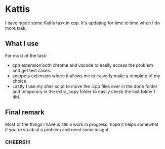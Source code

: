 # Kattis
I have made some Kattis task in cpp. It's updating for time to time when I do more task.

## What I use
For most of the task:
- cph extension both chrome and vscode to easily access the problem and get test cases.
- snippets extension where it allows me to easierly make a template of my choice. 
- Lastly I use my shell scipt to move the .cpp files over in the done folder and temporary in the extra_copy folder to easily check the last folder I did.

## Final remark
Most of the things I have is still a work in progress, hope it helps somewhat if you're stuck at a problem and need some insight. 

### CHEERS!!!
